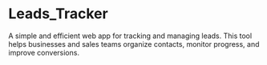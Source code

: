 # Leads_Tracker
A simple and efficient web app for tracking and managing leads. This tool helps businesses and sales teams organize contacts, monitor progress, and improve conversions.
